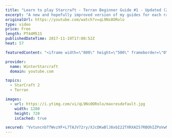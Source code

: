 ```yaml
---
title: "Learn to play Starcraft - Terran Beginner Guide #1 - Updated (2017 LOTV)"
excerpt: "A new and hopefully improved version of my guides for each race where I go over as many basics as possible while doing it live :)  I strongly believe that a super structured guide style is not very helpful compared to watching/playing the game actively.  Feedback is greatly appreciated. -- Watch live"
originalUrl: https://youtube.com/watch?v=qL9Ns0ORolo
type: video
price: Free
length: PT44M51S
publishedDateTime: 2017-11-19T17:08:52Z
heat: 57

featuredContent: "<iframe width=\"800\" height=\"500\" frameborder=\"0\" src=\"https://www.youtube.com/embed/qL9Ns0ORolo\" allow=\"accelerometer; autoplay; encrypted-media; gyroscope; picture-in-picture\" allowfullscreen></iframe>"

provider:
  name: WinterStarcraft
  domain: youtube.com

topics:
  - StarCraft 2
  - Terran

images:
  - url: https://i.ytimg.com/vi/qL9Ns0ORolo/maxresdefault.jpg
    width: 1280
    height: 720
    isCached: true

secured: "VvtuncnbTfWvzXF+L7TAJV72ry/XJcDKwBlJ8xbI22TXRXAI57RBOhIZPoVwNx4nDr39vAyKwIhXN+jTk47RgfvBNG0TUaBUtJGn68iRzV2Hi6cC3OAgzIcSAKze08tEHeXyIzG8cRg2SkwLk1e/6YSz2gp+wEwPlzuek/KrdEVLSVHtMKaCrV+iMTOA4P2bOz92sF1MIDttVc7/G6crePsyv7n+e3MU8WgXMokPqAXQizYh1UOseVtV8Yw2c7jyjNNw2Z7MxgVJTn1lqkhBp8tYRp7bjgai0fHG192JruO1YhZvCJDvJtbSXTNv9ZSalFbQ8odaeZoRas+7loxDqOtLJar4AU/7NYsEqUhKtVAPlyUUJz98vDau0N8+3TnW8okWiyCK1xO5TCuRaS1Oqp5NWU2iLHil+9pip5+BC3P4I87lNu2UTaqlsbVw+JV2;D23bKb6QBjnAkTwpvNsgXQ=="
---
```



